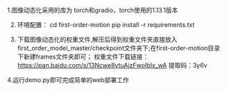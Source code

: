 1.图像动态化采用的库为 torch和gradio，torch使用的1.13.1版本

2. 环境配置：
cd first-order-motion
pip install -r requirements.txt

3. 下载图像动态化的权重文件,解压后得到权重文件夹直接放入first_order_model_master/checkpoint文件夹下;在first-order-motion目录下新建frames文件夹即可；
权重文件下载链接：https://pan.baidu.com/s/13Ncwe8ytuAjzFwoIbIx_wA  提取码：3y6v

4.运行demo.py即可完成简单的web部署工作


